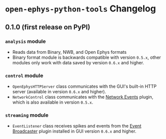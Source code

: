 # `open-ephys-python-tools` Changelog

## 0.1.0 (first release on PyPI)

### `analysis` module

- Reads data from Binary, NWB, and Open Ephys formats
- Binary format module is backwards compatible with version `0.5.x`, other modules only work with data saved by version `0.6.x` and higher.

### `control` module

- `OpenEphysHTTPServer` class communicates with the GUI's built-in HTTP server (available in version `0.6.x` and higher).
- `NetworkControl` class communicates with the [Network Events](https://open-ephys.github.io/gui-docs/User-Manual/Plugins/Network-Events.html) plugin, which is also available in version `0.5.x`.

### `streaming` module

- `EventListener` class receives spikes and events from the [Event Broadcaster](https://open-ephys.github.io/gui-docs/User-Manual/Plugins/Event-Broadcaster.html) plugin installed in GUI version `0.6.x` and higher.